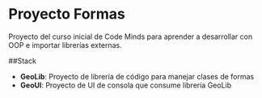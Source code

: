 # Proyecto Formas
Proyecto del curso inicial de Code Minds para aprender a desarrollar con OOP e importar librerías externas.

##Stack
* **GeoLib**: Proyecto de librería de código para manejar clases de formas
* **GeoUI**: Proyecto de UI de consola que consume librería GeoLib
